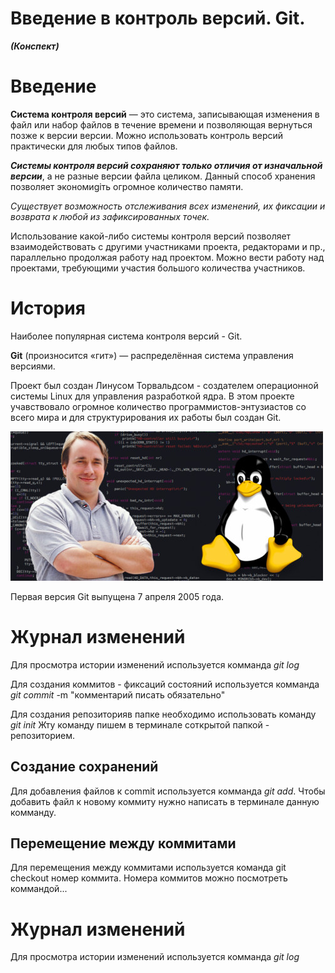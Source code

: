 # Введение в контроль версий. Git.
***(Конспект)***

# Введение

**Система контроля версий** — это система, записывающая изменения в файл или набор файлов в течение времени и позволяющая вернуться позже к версии версии. Можно использовать контроль версий практически для любых типов файлов.

***Системы контроля версий сохраняют  только отличия от изначальной версии***, а не разные версии файла целиком. Данный способ хранения позволяет экономиgiть огромное количество памяти.

*Существует возможность отслеживания всех изменений, их фиксации и возврата к любой из зафиксированных точек.*

Использование какой-либо системы контроля версий позволяет взаимодействовать с другими участниками проекта, редакторами и пр., параллельно продолжая работу над проектом.
Можно вести работу над проектами, требующими участия большого количества участников.

# История 

Наиболее популярная система контроля версий - Git.

**Git** (произносится «гит») — распределённая система управления версиями.

Проект был создан Линусом Торвальдсом - создателем операционной системы Linux для управления разработкой ядра. В этом проекте учавствовало огромное количество программистов-энтузиастов со всего мира и для структурирования их работы был создан Git.

![Линус и Linux стараются](linuzandlinux.jpg)

Первая версия Git выпущена 7 апреля 2005 года.












# Журнал изменений
Для просмотра истории изменений используется комманда *git log*

Для создания коммитов - фиксаций состояний используется комманда *git commit* -m "комментарий писать обязательно"

Для создания репозиторияв папке необходимо использовать команду *git init* Жту команду пишем в терминале соткрытой папкой - репозиторием.

## Создание сохранений

Для добавления файлов к commit используется комманда *git add*. Чтобы добавить файл к новому коммиту нужно написать в терминале данную комманду.

## Перемещение между коммитами
Для перемещения между коммитами используется команда git checkout номер коммита. Номера коммитов можно посмотреть коммандой...


# Журнал изменений
Для просмотра истории изменений используется комманда *git log*

